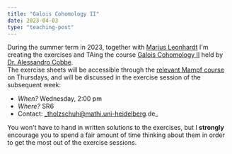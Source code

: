 ```yaml
---
title: "Galois Cohomology II"
date: 2023-04-03
type: "teaching-post"
---
```

 

During the summer term in 2023, together with [Marius Leonhardt](https://www.mathi.uni-heidelberg.de/%7Emleonhardt/) I'm creating the exercises and TAing the course [Galois Cohomology II](https://mampf.mathi.uni-heidelberg.de/lectures/149) held by [Dr. Alessandro Cobbe](https://www.unibw.de/timor/mitarbeiter/dr-alessandro-cobbe).
<br>
The exercise sheets will be accessible through the [relevant Mampf course](https://mampf.mathi.uni-heidelberg.de/lectures/149) on Thursdays, and will be discussed in the exercise session of the subsequent week:

* _When?_  Wednesday, 2:00 pm
* _Where?_  SR6  
* Contact: _tholzschuh@mathi.uni-heidelberg.de_


You won't have to hand in written solutions to the exercises, but I **strongly** encourage you to spend a fair amount of time thinking about them in order to get the most out of the exercise sessions.



